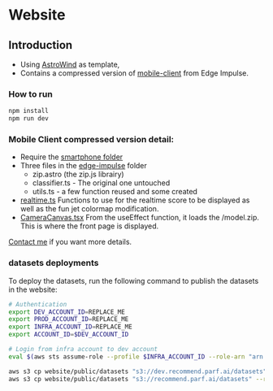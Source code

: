 # Website

## Introduction

- Using [AstroWind](https://astrowind.vercel.app/) as template,
- Contains a compressed version of [mobile-client](https://github.com/edgeimpulse/mobile-client/tree/master/client) from Edge Impulse.

### How to run

```sh
npm install
npm run dev
```

### Mobile Client compressed version detail:

- Require the [smartphone folder](public/smartphone)
- Three files in the [edge-impulse](src/utils/edge-impulse) folder
    - zip.astro (the zip.js librairy)
    - classifier.ts - The original one untouched
    - utils.ts - a few function reused and some created
- [realtime.ts](src/utils/realtime.ts) Functions to use for the realtime score to be displayed as well as the fun jet colormap modification.
- [CameraCanvas.tsx](src/components/react/CameraCanvas.tsx) From the useEffect function, it loads the /model.zip. This is where the front page is displayed.

[Contact me](https://www.linkedin.com/in/ml2/) if you want more details.

### datasets deployments

To deploy the datasets, run the following command to publish the datasets in the website:

```sh
# Authentication
export DEV_ACCOUNT_ID=REPLACE_ME
export PROD_ACCOUNT_ID=REPLACE_ME
export INFRA_ACCOUNT_ID=REPLACE_ME
export ACCOUNT_ID=$DEV_ACCOUNT_ID

# Login from infra account to dev account
eval $(aws sts assume-role --profile $INFRA_ACCOUNT_ID --role-arn "arn:aws:iam::"$ACCOUNT_ID":role/c" --role-session-name AWSCLI-Session | jq -r '.Credentials | "export AWS_ACCESS_KEY_ID=\(.AccessKeyId)\nexport AWS_SECRET_ACCESS_KEY=\(.SecretAccessKey)\nexport AWS_SESSION_TOKEN=\(.SessionToken)\n"')

aws s3 cp website/public/datasets "s3://dev.recommend.parf.ai/datasets" --recursive
aws s3 cp website/public/datasets "s3://recommend.parf.ai/datasets" --recursive

```